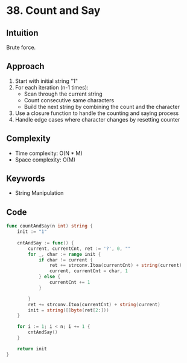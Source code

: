 # 38. Count and Say

## Intuition

Brute force.

## Approach

1. Start with initial string "1"
2. For each iteration (n-1 times):
    - Scan through the current string
    - Count consecutive same characters
    - Build the next string by combining the count and the character
3. Use a closure function to handle the counting and saying process
4. Handle edge cases where character changes by resetting counter

## Complexity

- Time complexity: O(N * M)
- Space complexity: O(M)

## Keywords

- String Manipulation

## Code

```go
func countAndSay(n int) string {
    init := "1"
    
    cntAndSay := func() {
        current, currentCnt, ret := '?', 0, ""
        for _, char := range init {
            if char != current {
                ret += strconv.Itoa(currentCnt) + string(current)
                current, currentCnt = char, 1
            } else {
                currentCnt += 1
            }

        }
        ret += strconv.Itoa(currentCnt) + string(current)
        init = string([]byte(ret[2:]))
    }

    for i := 1; i < n; i += 1 {
        cntAndSay()
    }

    return init
}
```
